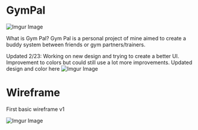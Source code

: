 # GymPal
![Imgur Image](https://imgur.com/zKul8Vd.jpg)

What is Gym Pal?
Gym Pal is a personal project of mine aimed to create a buddy system between friends or gym partners/trainers.


Updated 2/23:
Working on new design and trying to create a better UI.
Improvement to colors but could still use a lot more improvements.
Updated design and color here
![Imgur Image](https://imgur.com/a/hECTkS4.png)



# Wireframe

First basic wireframe v1

![Imgur Image](https://i.imgur.com/kM4S9UA.png)
